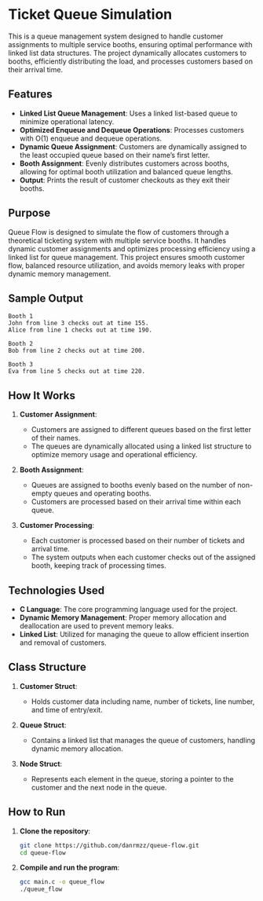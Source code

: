 # Ticket Queue Simulation

This is a queue management system designed to handle customer assignments to multiple service booths, ensuring optimal performance with linked list data structures. The project dynamically allocates customers to booths, efficiently distributing the load, and processes customers based on their arrival time.

## Features

- **Linked List Queue Management**: Uses a linked list-based queue to minimize operational latency.
- **Optimized Enqueue and Dequeue Operations**: Processes customers with O(1) enqueue and dequeue operations.
- **Dynamic Queue Assignment**: Customers are dynamically assigned to the least occupied queue based on their name’s first letter.
- **Booth Assignment**: Evenly distributes customers across booths, allowing for optimal booth utilization and balanced queue lengths.
- **Output**: Prints the result of customer checkouts as they exit their booths.

## Purpose

Queue Flow is designed to simulate the flow of customers through a theoretical ticketing system with multiple service booths. It handles dynamic customer assignments and optimizes processing efficiency using a linked list for queue management. This project ensures smooth customer flow, balanced resource utilization, and avoids memory leaks with proper dynamic memory management.

## Sample Output

```plaintext
Booth 1
John from line 3 checks out at time 155.
Alice from line 1 checks out at time 190.

Booth 2
Bob from line 2 checks out at time 200.

Booth 3
Eva from line 5 checks out at time 220.
```

## How It Works

1. **Customer Assignment**:
   - Customers are assigned to different queues based on the first letter of their names.
   - The queues are dynamically allocated using a linked list structure to optimize memory usage and operational efficiency.

2. **Booth Assignment**:
   - Queues are assigned to booths evenly based on the number of non-empty queues and operating booths.
   - Customers are processed based on their arrival time within each queue.

3. **Customer Processing**:
   - Each customer is processed based on their number of tickets and arrival time. 
   - The system outputs when each customer checks out of the assigned booth, keeping track of processing times.

## Technologies Used

- **C Language**: The core programming language used for the project.
- **Dynamic Memory Management**: Proper memory allocation and deallocation are used to prevent memory leaks.
- **Linked List**: Utilized for managing the queue to allow efficient insertion and removal of customers.

## Class Structure

1. **Customer Struct**:
   - Holds customer data including name, number of tickets, line number, and time of entry/exit.

2. **Queue Struct**:
   - Contains a linked list that manages the queue of customers, handling dynamic memory allocation.

3. **Node Struct**:
   - Represents each element in the queue, storing a pointer to the customer and the next node in the queue.

## How to Run

1. **Clone the repository**:
   ```bash
   git clone https://github.com/danrmzz/queue-flow.git
   cd queue-flow
   ```

2. **Compile and run the program**:
   ```bash
   gcc main.c -o queue_flow
   ./queue_flow
   ```
